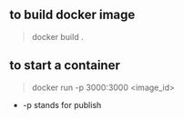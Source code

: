 ## to build docker image
> docker build .

## to start a container 
> docker run -p 3000:3000 <image_id>

- -p stands for publish 
